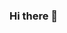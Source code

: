 ### Hi there 👋

<!--
**rnistha/rnistha** is a ✨ _special_ ✨ repository because its `README.md` (this file) appears on your GitHub profile.

Here are some ideas to get you started:

### ![Snake gif](https://github.com/rnistha/rnistha/blob/main/output/github-contribution-grid-snake.gif)

- 🔭 I’m currently working on ...
- 🌱 I’m currently learning ...
- 👯 I’m looking to collaborate on ...
- 🤔 I’m looking for help with ...
- 💬 Ask me about ...
- 📫 How to reach me: ...
- 😄 Pronouns: ...
- ⚡ Fun fact: ...
-->
